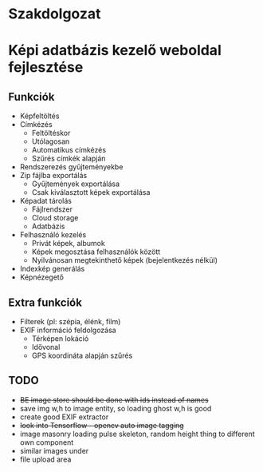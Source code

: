 # Szakdolgozat

# Képi adatbázis kezelő weboldal fejlesztése

## Funkciók

- Képfeltöltés
- Címkézés
    - Feltöltéskor
    - Utólagosan
    - Automatikus címkézés
    - Szűrés címkék alapján
- Rendszerezés gyűjteményekbe
- Zip fájlba exportálás
    - Gyűjtemények exportálása
    - Csak kiválasztott képek exportálása
- Képadat tárolás
    - Fájlrendszer
    - Cloud storage
    - Adatbázis
- Felhasználó kezelés
    - Privát képek, albumok
    - Képek megosztása felhasználók között
    - Nyilvánosan megtekinthető képek (bejelentkezés nélkül)
- Indexkép generálás
- Képnézegető

## Extra funkciók

- Filterek (pl: szépia, élénk, film)
- EXIF információ feldolgozása
    - Térképen lokáció
    - Idővonal
    - GPS koordináta alapján szűrés

## TODO

- ~~BE image store should be done with ids instead of names~~
- save img w,h to image entity, so loading ghost w,h is good
- create good EXIF extractor
- ~~look into Tensorflow - opencv auto image tagging~~
- image masonry loading pulse skeleton, random height thing to different own component
- similar images under
- file upload area
